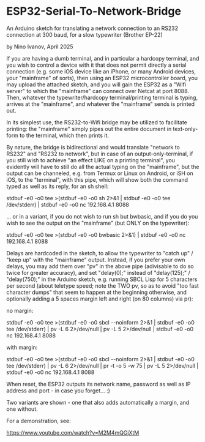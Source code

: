 # ESP32-Serial-To-Network-Bridge
An Arduino sketch for translating a network connection to an RS232 connection at 300 baud, for a slow typewriter (Brother EP-22)

by Nino Ivanov, April 2025

If you are having a dumb terminal, and in particular a hardcopy terminal, and you wish to control a device with it that does not permit directly a serial connection (e.g. some iOS device like an iPhone, or many Android devices, your "mainframe" of sorts), then using an ESP32 microcontroller board, you may upload the attached sketch, and you will gain the ESP32 as a "Wifi server" to which the "mainframe" can connect over Netcat at port 8088. Then, whatever the typewriter/hardcopy terminal/printing terminal is typing, arrives at the "mainframe", and whatever the "mainframe" sends is printed out.

In its simplest use, the RS232-to-Wifi bridge may be utilized to facilitate printing: the "mainframe" simply pipes out the entire document in text-only-form to the terminal, which then prints it.

By nature, the bridge is bidirectional and would translate "network to RS232" and "RS232 to network", but in case of an output-only-terminal, if you still wish to achieve "an effect LIKE on a printing terminal", you evidently will have to still do all the actual typing on the "mainframe", but the output can be channeled, e.g. from Termux or Linux on Android, or iSH on iOS, to the "terminal", with this pipe, which will show both the command typed as well as its reply, for an sh shell:

stdbuf -e0 -o0 tee >(stdbuf -e0 -o0 sh 2>&1 | stdbuf -e0 -o0 tee /dev/stderr) | stdbuf -e0 -o0 nc 192.168.4.1 8088

... or in a variant, if you do not wish to run sh but bwbasic, and if you do you wish to see the output on the "mainframe" (but ONLY on the typewriter):

stdbuf -e0 -o0 tee >(stdbuf -e0 -o0 bwbasic 2>&1) | stdbuf -e0 -o0 nc 192.168.4.1 8088

Delays are hardcoded in the sketch, to allow the typewriter to "catch up" / "keep up" with the "mainframe" output. Instead, if you prefer your own delays, you may add them over "pv" in the above pipe (adivisable to do so twice for greater accuracy), and set "delay(0);" instead of "delay(125);" / "delay(750);" in the Arduino sketch, e.g. running SBCL Lisp for 5 characters per second (about teletype speed; note the TWO pv, so as to avoid "too fast character dumps" that seem to happen at the beginning otherwise, and optionally adding a 5 spaces margin left and right (on 80 columns) via pr):

no margin:


stdbuf -e0 -o0 tee >(stdbuf -e0 -o0 sbcl --noinform 2>&1 | stdbuf -e0 -o0 tee /dev/stderr) | pv -L 6 2>/dev/null | pv -L 5 2>/dev/null | stdbuf -e0 -o0 nc 192.168.4.1 8088

with margin:

stdbuf -e0 -o0 tee >(stdbuf -e0 -o0 sbcl --noinform 2>&1 | stdbuf -e0 -o0 tee /dev/stderr) | pv -L 6 2>/dev/null | pr -t -o 5 -w 75 | pv -L 5 2>/dev/null | stdbuf -e0 -o0 nc 192.168.4.1 8088

When reset, the ESP32 outputs its network name, password as well as IP address and port - in case you forget... :)

Two variants are shown - one that also adds automatically a margin, and one without.

For a demonstration, see:

https://www.youtube.com/watch?v=M2M4mQGjXtM
